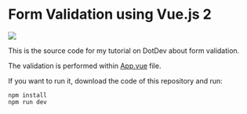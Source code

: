 # Form Validation using Vue.js 2

![](http://i.imgur.com/scaI6kr.gif)

This is the source code for my tutorial on DotDev about form validation.

The validation is performed within [App.vue](https://github.com/hootlex/vuejs-form-validation-example/blob/master/src/App.vue) file.


If you want to run it, download the code of this repository and run:

```
npm install
npm run dev
```

